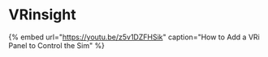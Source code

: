 # VRinsight

{% embed url="https://youtu.be/z5v1DZFHSik" caption="How to Add a VRi Panel to Control the Sim" %}



